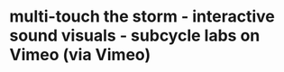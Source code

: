 <!--
id: 210389749
link: http://tumblr.atmos.org/post/210389749/multi-touch-the-storm-interactive-sound-visuals
slug: multi-touch-the-storm-interactive-sound-visuals
date: Sun Oct 11 2009 13:59:14 GMT-0700 (PDT)
publish: 2009-10-011
tags: 
title: multi-touch the storm - interactive sound visuals - subcycle labs on Vimeo (via Vimeo)
-->


multi-touch the storm - interactive sound visuals - subcycle labs on Vimeo (via Vimeo)
======================================================================================



